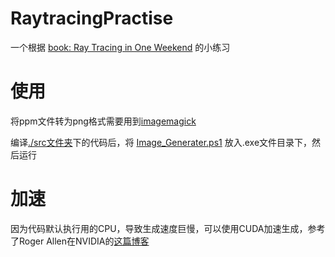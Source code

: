 # RaytracingPractise

一个根据 [book: Ray Tracing in One Weekend](https://github.com/RayTracing/raytracing.github.io) 的小练习

# 使用

将ppm文件转为png格式需要用到[imagemagick](https://imagemagick.org/script/download.php)

编译[./src文件夹](./src/)下的代码后，将 [Image_Generater.ps1](./Image_Generater.ps1) 放入.exe文件目录下，然后运行

# 加速

因为代码默认执行用的CPU，导致生成速度巨慢，可以使用CUDA加速生成，参考了Roger Allen在NVIDIA的[这篇博客](https://developer.nvidia.com/blog/accelerated-ray-tracing-cuda/)
